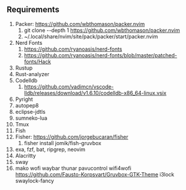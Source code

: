 ## Requirements

1. Packer: https://github.com/wbthomason/packer.nvim
     1. git clone --depth 1 https://github.com/wbthomason/packer.nvim
     1. ~/.local/share/nvim/site/pack/packer/start/packer.nvim
2. Nerd Fonts
     1. https://github.com/ryanoasis/nerd-fonts
     2. https://github.com/ryanoasis/nerd-fonts/blob/master/patched-fonts/Hack
3. Rustup
4. Rust-analyzer
5. Codelldb
     1. https://github.com/vadimcn/vscode-lldb/releases/download/v1.6.10/codelldb-x86_64-linux.vsix
6. Pyright
7. autopep8
8. eclipse-jdtls
9. sumneko-lua
10. Tmux
11. Fish
12. Fisher: https://github.com/jorgebucaran/fisher
     1. fisher install jomik/fish-gruvbox
13. exa, fzf, bat, ripgrep, neovim
14. Alacritty
15. sway
16. mako wofi waybar thunar pavucontrol wifi4wofi https://github.com/Fausto-Korpsvart/Gruvbox-GTK-Theme i3lock swaylock-fancy

